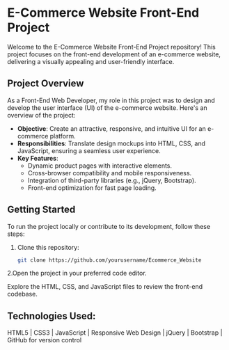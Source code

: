 # E-Commerce Website Front-End Project

Welcome to the E-Commerce Website Front-End Project repository! This project focuses on the front-end development of an e-commerce website, delivering a visually appealing and user-friendly interface.

## Project Overview

As a Front-End Web Developer, my role in this project was to design and develop the user interface (UI) of the e-commerce website. Here's an overview of the project:

- **Objective**: Create an attractive, responsive, and intuitive UI for an e-commerce platform.
- **Responsibilities**: Translate design mockups into HTML, CSS, and JavaScript, ensuring a seamless user experience.
- **Key Features**:
    - Dynamic product pages with interactive elements.
    - Cross-browser compatibility and mobile responsiveness.
    - Integration of third-party libraries (e.g., jQuery, Bootstrap).
    - Front-end optimization for fast page loading.

## Getting Started

To run the project locally or contribute to its development, follow these steps:

1. Clone this repository:

   ```bash
   git clone https://github.com/yourusername/Ecommerce_Website

2.Open the project in your preferred code editor.

Explore the HTML, CSS, and JavaScript files to review the front-end codebase.


## Technologies Used:

HTML5 |
CSS3  |
JavaScript |
Responsive Web Design |
jQuery |
Bootstrap |
GitHub for version control
